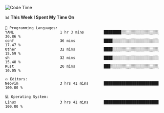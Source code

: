 <!-- [![Top Langs](https://github-readme-stats.vercel.app/api/top-langs/?username=gagahsyuja&theme=dracula&hide_border=true&border_radius=7)](https://github.com/anuraghazra/github-readme-stats) -->

<!--START_SECTION:waka-->
![Code Time](http://img.shields.io/badge/Code%20Time-637%20hrs%2054%20mins-blue)

📊 **This Week I Spent My Time On** 

```text
💬 Programming Languages: 
YAML                     1 hr 3 mins         ████████░░░░░░░░░░░░░░░░░   30.86 % 
conf                     36 mins             ████░░░░░░░░░░░░░░░░░░░░░   17.47 % 
Other                    32 mins             ████░░░░░░░░░░░░░░░░░░░░░   15.59 % 
sh                       32 mins             ████░░░░░░░░░░░░░░░░░░░░░   15.48 % 
Rust                     20 mins             ███░░░░░░░░░░░░░░░░░░░░░░   10.05 % 

🔥 Editors: 
Neovim                   3 hrs 41 mins       █████████████████████████   100.00 % 

💻 Operating System: 
Linux                    3 hrs 41 mins       █████████████████████████   100.00 % 
```


<!--END_SECTION:waka-->
